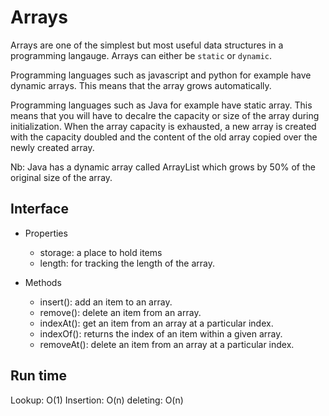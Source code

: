# Arrays

Arrays are one of the simplest but most useful data structures in a programming langauge.
Arrays can either be `static` or `dynamic`. 

Programming languages such as javascript and python for example
have dynamic arrays. This means that the array grows automatically.

Programming languages such as Java for example have static array. This
means that you will have to decalre the capacity or size of the array
during initialization. When the array capacity is exhausted, a new array is created with the
capacity doubled and the content of the old array copied over the newly created array.


Nb: Java has a dynamic array called ArrayList which grows by 50% of the original size of the array.


## Interface

- Properties
  - storage: a place to hold items
  - length: for tracking the length of the array.

- Methods
  - insert(): add an item to an array.
  - remove(): delete an item from an array.
  - indexAt(): get an item from an array at a particular index.
  - indexOf(): returns the index of an item within a given array.
  - removeAt(): delete an item from an array at a particular index.

## Run time

Lookup: O(1)
Insertion: O(n)
deleting: O(n)